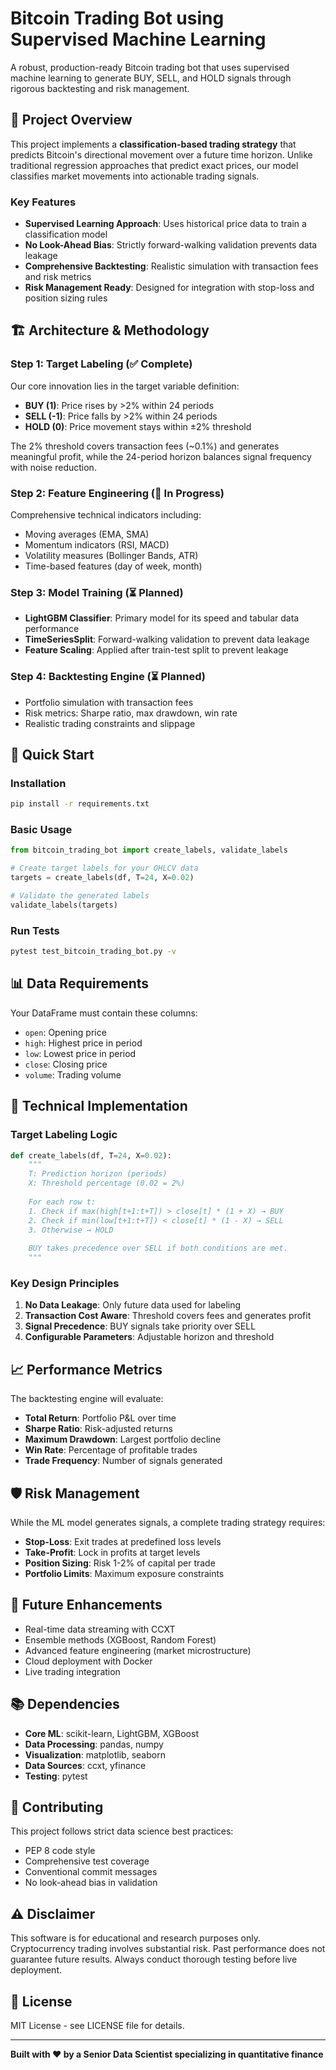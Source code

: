# Bitcoin Trading Bot using Supervised Machine Learning

A robust, production-ready Bitcoin trading bot that uses supervised machine learning to generate BUY, SELL, and HOLD signals through rigorous backtesting and risk management.

## 🎯 Project Overview

This project implements a **classification-based trading strategy** that predicts Bitcoin's directional movement over a future time horizon. Unlike traditional regression approaches that predict exact prices, our model classifies market movements into actionable trading signals.

### Key Features
- **Supervised Learning Approach**: Uses historical price data to train a classification model
- **No Look-Ahead Bias**: Strictly forward-walking validation prevents data leakage
- **Comprehensive Backtesting**: Realistic simulation with transaction fees and risk metrics
- **Risk Management Ready**: Designed for integration with stop-loss and position sizing rules

## 🏗️ Architecture & Methodology

### Step 1: Target Labeling (✅ Complete)
Our core innovation lies in the target variable definition:

- **BUY (1)**: Price rises by >2% within 24 periods
- **SELL (-1)**: Price falls by >2% within 24 periods  
- **HOLD (0)**: Price movement stays within ±2% threshold

The 2% threshold covers transaction fees (~0.1%) and generates meaningful profit, while the 24-period horizon balances signal frequency with noise reduction.

### Step 2: Feature Engineering (🔄 In Progress)
Comprehensive technical indicators including:
- Moving averages (EMA, SMA)
- Momentum indicators (RSI, MACD)
- Volatility measures (Bollinger Bands, ATR)
- Time-based features (day of week, month)

### Step 3: Model Training (⏳ Planned)
- **LightGBM Classifier**: Primary model for its speed and tabular data performance
- **TimeSeriesSplit**: Forward-walking validation to prevent data leakage
- **Feature Scaling**: Applied after train-test split to prevent leakage

### Step 4: Backtesting Engine (⏳ Planned)
- Portfolio simulation with transaction fees
- Risk metrics: Sharpe ratio, max drawdown, win rate
- Realistic trading constraints and slippage

## 🚀 Quick Start

### Installation
```bash
pip install -r requirements.txt
```

### Basic Usage
```python
from bitcoin_trading_bot import create_labels, validate_labels

# Create target labels for your OHLCV data
targets = create_labels(df, T=24, X=0.02)

# Validate the generated labels
validate_labels(targets)
```

### Run Tests
```bash
pytest test_bitcoin_trading_bot.py -v
```

## 📊 Data Requirements

Your DataFrame must contain these columns:
- `open`: Opening price
- `high`: Highest price in period
- `low`: Lowest price in period  
- `close`: Closing price
- `volume`: Trading volume

## 🔬 Technical Implementation

### Target Labeling Logic
```python
def create_labels(df, T=24, X=0.02):
    """
    T: Prediction horizon (periods)
    X: Threshold percentage (0.02 = 2%)
    
    For each row t:
    1. Check if max(high[t+1:t+T]) > close[t] * (1 + X) → BUY
    2. Check if min(low[t+1:t+T]) < close[t] * (1 - X) → SELL  
    3. Otherwise → HOLD
    
    BUY takes precedence over SELL if both conditions are met.
    """
```

### Key Design Principles
1. **No Data Leakage**: Only future data used for labeling
2. **Transaction Cost Aware**: Threshold covers fees and generates profit
3. **Signal Precedence**: BUY signals take priority over SELL
4. **Configurable Parameters**: Adjustable horizon and threshold

## 📈 Performance Metrics

The backtesting engine will evaluate:
- **Total Return**: Portfolio P&L over time
- **Sharpe Ratio**: Risk-adjusted returns
- **Maximum Drawdown**: Largest portfolio decline
- **Win Rate**: Percentage of profitable trades
- **Trade Frequency**: Number of signals generated

## 🛡️ Risk Management

While the ML model generates signals, a complete trading strategy requires:

- **Stop-Loss**: Exit trades at predefined loss levels
- **Take-Profit**: Lock in profits at target levels
- **Position Sizing**: Risk 1-2% of capital per trade
- **Portfolio Limits**: Maximum exposure constraints

## 🔮 Future Enhancements

- Real-time data streaming with CCXT
- Ensemble methods (XGBoost, Random Forest)
- Advanced feature engineering (market microstructure)
- Cloud deployment with Docker
- Live trading integration

## 📚 Dependencies

- **Core ML**: scikit-learn, LightGBM, XGBoost
- **Data Processing**: pandas, numpy
- **Visualization**: matplotlib, seaborn
- **Data Sources**: ccxt, yfinance
- **Testing**: pytest

## 🤝 Contributing

This project follows strict data science best practices:
- PEP 8 code style
- Comprehensive test coverage
- Conventional commit messages
- No look-ahead bias in validation

## ⚠️ Disclaimer

This software is for educational and research purposes only. Cryptocurrency trading involves substantial risk. Past performance does not guarantee future results. Always conduct thorough testing before live deployment.

## 📄 License

MIT License - see LICENSE file for details.

---

**Built with ❤️ by a Senior Data Scientist specializing in quantitative finance**
